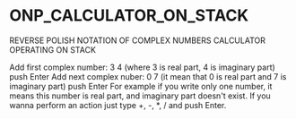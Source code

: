 # ONP_CALCULATOR_ON_STACK
REVERSE POLISH NOTATION OF COMPLEX NUMBERS CALCULATOR OPERATING ON STACK

Add first complex number: 3 4 (where 3 is real part, 4 is imaginary part) push Enter
Add next complex nuber: 0 7 (it mean that 0 is real part and 7 is imaginary part) push Enter
For example if you write only one number, it means this number is real part, and imaginary part doesn't exist.
If you wanna perform an action just type +, -, *, / and push Enter.
